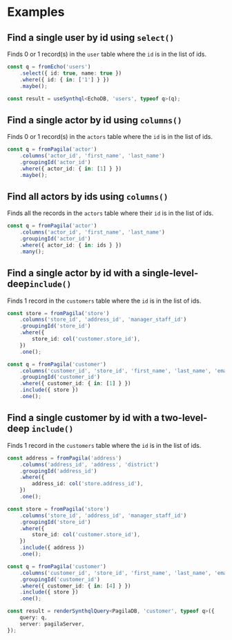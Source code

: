 # Examples

## Find a single user by id using `select()`

Finds 0 or 1 record(s) in the `user` table where the `id` is in the list of ids.

```ts
const q = fromEcho('users')
    .select({ id: true, name: true })
    .where({ id: { in: ['1'] } })
    .maybe();

const result = useSynthql<EchoDB, 'users', typeof q>(q);
```

## Find a single actor by id using `columns()`

Finds 0 or 1 record(s) in the `actors` table where the `id` is in the list of ids.

```ts
const q = fromPagila('actor')
    .columns('actor_id', 'first_name', 'last_name')
    .groupingId('actor_id')
    .where({ actor_id: { in: [1] } })
    .maybe();
```

## Find all actors by ids using `columns()`

Finds all the records in the `actors` table where their `id` is in the list of ids.

```ts
const q = fromPagila('actor')
    .columns('actor_id', 'first_name', 'last_name')
    .groupingId('actor_id')
    .where({ actor_id: { in: ids } })
    .many();
```

## Find a single actor by id with a single-level-deep`include()`

Finds 1 record in the `customers` table where the `id` is in the list of ids.

```ts
const store = fromPagila('store')
    .columns('store_id', 'address_id', 'manager_staff_id')
    .groupingId('store_id')
    .where({
        store_id: col('customer.store_id'),
    })
    .one();

const q = fromPagila('customer')
    .columns('customer_id', 'store_id', 'first_name', 'last_name', 'email')
    .groupingId('customer_id')
    .where({ customer_id: { in: [1] } })
    .include({ store })
    .one();
```

## Find a single customer by id with a two-level-deep `include()`

Finds 1 record in the `customers` table where the `id` is in the list of ids.

```ts
const address = fromPagila('address')
    .columns('address_id', 'address', 'district')
    .groupingId('address_id')
    .where({
        address_id: col('store.address_id'),
    })
    .one();

const store = fromPagila('store')
    .columns('store_id', 'address_id', 'manager_staff_id')
    .groupingId('store_id')
    .where({
        store_id: col('customer.store_id'),
    })
    .include({ address })
    .one();

const q = fromPagila('customer')
    .columns('customer_id', 'store_id', 'first_name', 'last_name', 'email')
    .groupingId('customer_id')
    .where({ customer_id: { in: [4] } })
    .include({ store })
    .one();

const result = renderSynthqlQuery<PagilaDB, 'customer', typeof q>({
    query: q,
    server: pagilaServer,
});
```
